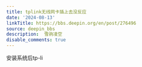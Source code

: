 ```yaml
---
title: tplink无线网卡插上去没反应
date: '2024-08-13'
linkTitle: https://bbs.deepin.org/en/post/276496
source: deepin_bbs
description:  雪驹凌空 
disable_comments: true
---
```

安装系统后tp-li
